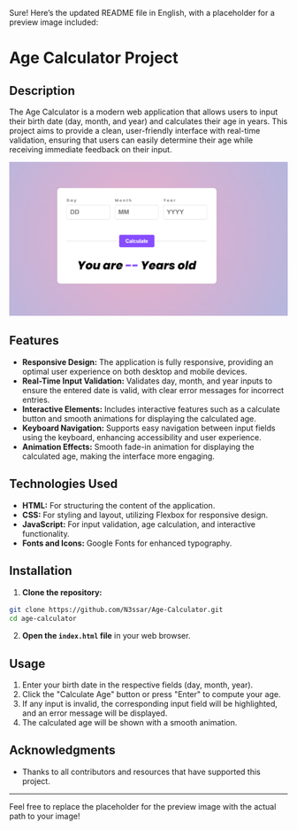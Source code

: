 Sure! Here’s the updated README file in English, with a placeholder for a preview image included:

# Age Calculator Project

## Description
The Age Calculator is a modern web application that allows users to input their birth date (day, month, and year) and calculates their age in years. This project aims to provide a clean, user-friendly interface with real-time validation, ensuring that users can easily determine their age while receiving immediate feedback on their input.

![Preview Image](ageCalculator.png) <!-- Replace with the actual path to the preview image -->

## Features
- **Responsive Design:** The application is fully responsive, providing an optimal user experience on both desktop and mobile devices.
- **Real-Time Input Validation:** Validates day, month, and year inputs to ensure the entered date is valid, with clear error messages for incorrect entries.
- **Interactive Elements:** Includes interactive features such as a calculate button and smooth animations for displaying the calculated age.
- **Keyboard Navigation:** Supports easy navigation between input fields using the keyboard, enhancing accessibility and user experience.
- **Animation Effects:** Smooth fade-in animation for displaying the calculated age, making the interface more engaging.

## Technologies Used
- **HTML:** For structuring the content of the application.
- **CSS:** For styling and layout, utilizing Flexbox for responsive design.
- **JavaScript:** For input validation, age calculation, and interactive functionality.
- **Fonts and Icons:** Google Fonts for enhanced typography.

## Installation
1. **Clone the repository:**

 ```bash
 git clone https://github.com/N3ssar/Age-Calculator.git
 cd age-calculator
 ```

2. **Open the `index.html` file** in your web browser.

## Usage
1. Enter your birth date in the respective fields (day, month, year).
2. Click the "Calculate Age" button or press "Enter" to compute your age.
3. If any input is invalid, the corresponding input field will be highlighted, and an error message will be displayed.
4. The calculated age will be shown with a smooth animation.


## Acknowledgments
- Thanks to all contributors and resources that have supported this project.

---

Feel free to replace the placeholder for the preview image with the actual path to your image!
